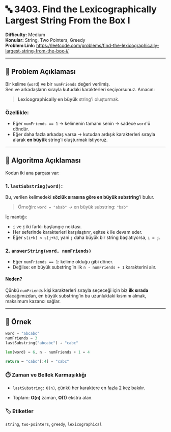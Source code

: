 # 🔤 3403. Find the Lexicographically Largest String From the Box I

**Difficulty:** Medium  
**Konular:** String, Two Pointers, Greedy  
**Problem Link:** https://leetcode.com/problems/find-the-lexicographically-largest-string-from-the-box-i/

---

## 📘 Problem Açıklaması

Bir kelime (`word`) ve bir `numFriends` değeri verilmiş.  
Sen ve arkadaşların sırayla kutudaki karakterleri seçiyorsunuz. Amacın:

> **Lexicographically en büyük** string'i oluşturmak.

### Özellikle:
- Eğer `numFriends == 1` → kelimenin tamamı senin → sadece `word`'ü döndür.
- Eğer daha fazla arkadaş varsa → kutudan ardışık karakterleri sırayla alarak **en büyük** string'i oluşturmak istiyoruz.

---

## 🧠 Algoritma Açıklaması

Kodun iki ana parçası var:

### 1. `lastSubstring(word)`:  
Bu, verilen kelimedeki **sözlük sırasına göre en büyük substring**'i bulur.

> Örneğin: `word = "abab"` → en büyük substring: `"bab"`

İç mantığı:  
- `i` ve `j` iki farklı başlangıç noktası.
- Her seferinde karakterleri karşılaştırır, eşitse `k` ile devam eder.
- Eğer `s[i+k] < s[j+k]`, yani `j` daha büyük bir string başlatıyorsa, `i = j`.

### 2. `answerString(word, numFriends)`  
- Eğer `numFriends == 1`: kelime olduğu gibi döner.
- Değilse: en büyük substring’in ilk `n - numFriends + 1` karakterini alır.

#### Neden?
Çünkü `numFriends` kişi karakterleri sırayla seçeceği için biz **ilk sırada** olacağımızdan, en büyük substring’in bu uzunluktaki kısmını almak, maksimum kazancı sağlar.

---

## 🧪 Örnek

```python
word = "abcabc"
numFriends = 3
lastSubstring("abcabc") → "cabc"

len(word) = 6, n - numFriends + 1 = 4

return → "cabc"[:4] = "cabc"
```

### ⏱️ Zaman ve Bellek Karmaşıklığı

- `lastSubstring:` `O(n)`, çünkü her karaktere en fazla 2 kez bakılır.

- Toplam: **O(n)** zaman, **O(1)** ekstra alan.

### 🏷️ Etiketler

`string`, `two-pointers`, `greedy`, `lexicographical`